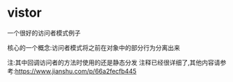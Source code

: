 # vistor
一个很好的访问者模式例子

核心的一个概念:访问者模式将之前在对象中的部分行为分离出来

注:其中回调访问者的方法时使用的还是静态分发
注释已经很详细了,其他内容请参考:https://www.jianshu.com/p/66a2fecfb445
